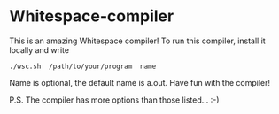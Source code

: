 # Whitespace-compiler

This is an amazing Whitespace compiler!
To run this compiler, install it locally and write
```
./wsc.sh  /path/to/your/program  name
```
Name is optional, the default name is a.out.
Have fun with the compiler! 

P.S. The compiler has more options than those listed... :-)
